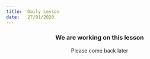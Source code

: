 ```yaml
---
title:  Daily Lesson
date:   27/01/2020
---
```


### <center>We are working on this lesson</center>
<center>Please come back later</center>